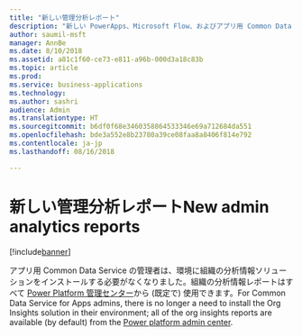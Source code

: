 ```yaml
---
title: "新しい管理分析レポート"
description: "新しい PowerApps、Microsoft Flow、およびアプリ用 Common Data Service の使用状況レポートをすべての管理者が利用できます"
author: saumil-msft
manager: AnnBe
ms.date: 8/10/2018
ms.assetid: a81c1f60-ce73-e811-a96b-000d3a18c83b
ms.topic: article
ms.prod: 
ms.service: business-applications
ms.technology: 
ms.author: sashri
audience: Admin
ms.translationtype: HT
ms.sourcegitcommit: b6df0f68e3460358864533346e69a712684da551
ms.openlocfilehash: bde3a552e8b23780a39ce08faa8a8406f814e792
ms.contentlocale: ja-jp
ms.lasthandoff: 08/16/2018

---
```

# <a name="new-admin-analytics-reports"></a><span data-ttu-id="e23eb-103">新しい管理分析レポート</span><span class="sxs-lookup"><span data-stu-id="e23eb-103">New admin analytics reports</span></span>


[!include[banner](../../includes/banner.md)]

<span data-ttu-id="e23eb-104">アプリ用 Common Data Service の管理者は、環境に組織の分析情報ソリューションをインストールする必要がなくなりました。組織の分析情報レポートはすべて [Power Platform 管理センター](https://go.microsoft.com/fwlink/?linkid=875536)から (既定で) 使用できます。</span><span class="sxs-lookup"><span data-stu-id="e23eb-104">For Common Data Service for Apps admins, there is no longer a need to install the Org Insights solution in their environment; all of the org insights reports are available (by default) from the [Power platform admin center](https://go.microsoft.com/fwlink/?linkid=875536).</span></span>

